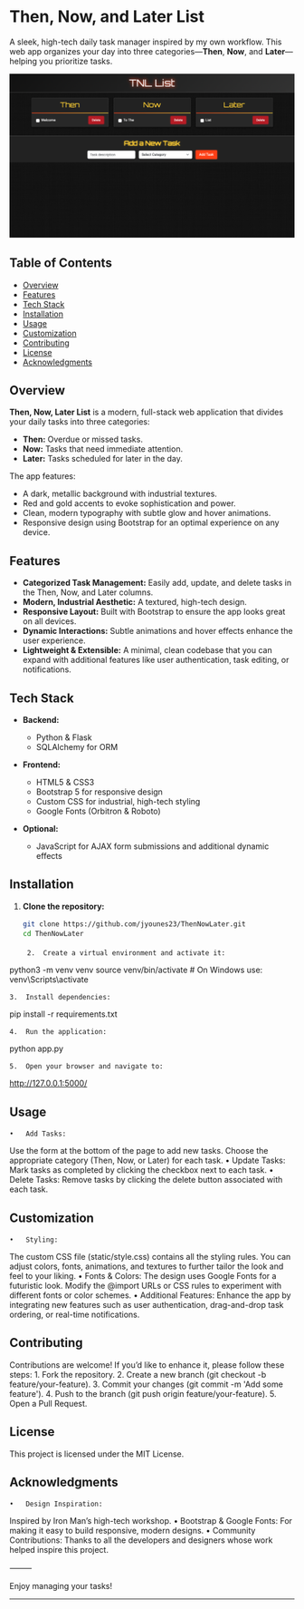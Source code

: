 # Then, Now, and Later List

A sleek, high-tech daily task manager inspired by my own workflow. This web app organizes your day into three categories—**Then**, **Now**, and **Later**—helping you prioritize tasks.

![TNL List Webpage Screenshot](assets/Screenshot.png)


## Table of Contents

- [Overview](#overview)
- [Features](#features)
- [Tech Stack](#tech-stack)
- [Installation](#installation)
- [Usage](#usage)
- [Customization](#customization)
- [Contributing](#contributing)
- [License](#license)
- [Acknowledgments](#acknowledgments)

## Overview

**Then, Now, Later List** is a modern, full-stack web application that divides your daily tasks into three categories:
- **Then:** Overdue or missed tasks.
- **Now:** Tasks that need immediate attention.
- **Later:** Tasks scheduled for later in the day.

The app features:
- A dark, metallic background with industrial textures.
- Red and gold accents to evoke sophistication and power.
- Clean, modern typography with subtle glow and hover animations.
- Responsive design using Bootstrap for an optimal experience on any device.

## Features

- **Categorized Task Management:** Easily add, update, and delete tasks in the Then, Now, and Later columns.
- **Modern, Industrial Aesthetic:** A textured, high-tech design.
- **Responsive Layout:** Built with Bootstrap to ensure the app looks great on all devices.
- **Dynamic Interactions:** Subtle animations and hover effects enhance the user experience.
- **Lightweight & Extensible:** A minimal, clean codebase that you can expand with additional features like user authentication, task editing, or notifications.

## Tech Stack

- **Backend:**  
  - Python & Flask
  - SQLAlchemy for ORM

- **Frontend:**  
  - HTML5 & CSS3
  - Bootstrap 5 for responsive design
  - Custom CSS for industrial, high-tech styling
  - Google Fonts (Orbitron & Roboto)

- **Optional:**  
  - JavaScript for AJAX form submissions and additional dynamic effects

## Installation

1. **Clone the repository:**

   ```bash
   git clone https://github.com/jyounes23/ThenNowLater.git
   cd ThenNowLater

	2.	Create a virtual environment and activate it:

python3 -m venv venv
source venv/bin/activate   # On Windows use: venv\Scripts\activate


	3.	Install dependencies:

pip install -r requirements.txt


	4.	Run the application:

python app.py


	5.	Open your browser and navigate to:

http://127.0.0.1:5000/



## Usage
	•	Add Tasks:
Use the form at the bottom of the page to add new tasks. Choose the appropriate category (Then, Now, or Later) for each task.
	•	Update Tasks:
Mark tasks as completed by clicking the checkbox next to each task.
	•	Delete Tasks:
Remove tasks by clicking the delete button associated with each task.

## Customization
	•	Styling:
The custom CSS file (static/style.css) contains all the styling rules. You can adjust colors, fonts, animations, and textures to further tailor the look and feel to your liking.
	•	Fonts & Colors:
The design uses Google Fonts for a futuristic look. Modify the @import URLs or CSS rules to experiment with different fonts or color schemes.
	•	Additional Features:
Enhance the app by integrating new features such as user authentication, drag-and-drop task ordering, or real-time notifications.

## Contributing

Contributions are welcome! If you’d like to enhance it, please follow these steps:
	1.	Fork the repository.
	2.	Create a new branch (git checkout -b feature/your-feature).
	3.	Commit your changes (git commit -m 'Add some feature').
	4.	Push to the branch (git push origin feature/your-feature).
	5.	Open a Pull Request.

## License

This project is licensed under the MIT License.

## Acknowledgments
	•	Design Inspiration:
Inspired by Iron Man’s high-tech workshop.
	•	Bootstrap & Google Fonts:
For making it easy to build responsive, modern designs.
	•	Community Contributions:
Thanks to all the developers and designers whose work helped inspire this project.

⸻

Enjoy managing your tasks!

---

